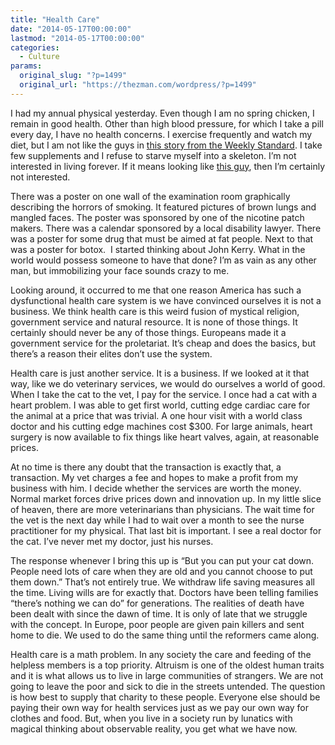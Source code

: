 ```yaml
---
title: "Health Care"
date: "2014-05-17T00:00:00"
lastmod: "2014-05-17T00:00:00"
categories:
  - Culture
params:
  original_slug: "?p=1499"
  original_url: "https://thezman.com/wordpress/?p=1499"
---
```


I had my annual physical yesterday. Even though I am no spring chicken,
I remain in good health. Other than high blood pressure, for which I
take a pill every day, I have no health concerns. I exercise frequently
and watch my diet, but I am not like the guys in <a
href="http://www.weeklystandard.com/articles/so-you-want-live-forever_788982.html"
rel="noopener noreferrer" target="_blank">this story from the Weekly
Standard</a>. I take few supplements and I refuse to starve myself into
a skeleton. I’m not interested in living forever. If it means looking
like <a
href="https://www.google.com/search?q=Aubrey+de+Grey&amp;client=firefox-a&amp;hs=5i8&amp;rls=org.mozilla:en-US:official&amp;channel=rcs&amp;source=lnms&amp;tbm=isch&amp;sa=X&amp;ei=4qB2U822LoKAqgap94C4DQ&amp;ved=0CAoQ_AUoAw&amp;biw=1366&amp;bih=631#imgdii=_"
rel="noopener noreferrer" target="_blank">this guy</a>, then I’m
certainly not interested.

There was a poster on one wall of the examination room graphically
describing the horrors of smoking. It featured pictures of brown lungs
and mangled faces. The poster was sponsored by one of the nicotine patch
makers. There was a calendar sponsored by a local disability lawyer.
There was a poster for some drug that must be aimed at fat people. Next
to that was a poster for botox.  I started thinking about John Kerry.
What in the world would possess someone to have that done? I’m as vain
as any other man, but immobilizing your face sounds crazy to me.

Looking around, it occurred to me that one reason America has such a
dysfunctional health care system is we have convinced ourselves it is
not a business. We think health care is this weird fusion of mystical
religion, government service and natural resource. It is none of those
things. It certainly should never be any of those things. Europeans made
it a government service for the proletariat. It’s cheap and does the
basics, but there’s a reason their elites don’t use the system.

Health care is just another service. It is a business. If we looked at
it that way, like we do veterinary services, we would do ourselves a
world of good. When I take the cat to the vet, I pay for the service. I
once had a cat with a heart problem. I was able to get first world,
cutting edge cardiac care for the animal at a price that was trivial. A
one hour visit with a world class doctor and his cutting edge machines
cost $300. For large animals, heart surgery is now available to fix
things like heart valves, again, at reasonable prices.

At no time is there any doubt that the transaction is exactly that, a
transaction. My vet charges a fee and hopes to make a profit from my
business with him. I decide whether the services are worth the money.
Normal market forces drive prices down and innovation up. In my little
slice of heaven, there are more veterinarians than physicians. The wait
time for the vet is the next day while I had to wait over a month to see
the nurse practitioner for my physical. That last bit is important. I
see a real doctor for the cat. I’ve never met my doctor, just his
nurses.

The response whenever I bring this up is “But you can put your cat down.
People need lots of care when they are old and you cannot choose to put
them down.” That’s not entirely true. We withdraw life saving measures
all the time. Living wills are for exactly that. Doctors have been
telling families “there’s nothing we can do” for generations. The
realities of death have been dealt with since the dawn of time. It is
only of late that we struggle with the concept. In Europe, poor people
are given pain killers and sent home to die. We used to do the same
thing until the reformers came along.

Health care is a math problem. In any society the care and feeding of
the helpless members is a top priority. Altruism is one of the oldest
human traits and it is what allows us to live in large communities of
strangers. We are not going to leave the poor and sick to die in the
streets untended. The question is how best to supply that charity to
these people. Everyone else should be paying their own way for health
services just as we pay our own way for clothes and food. But, when you
live in a society run by lunatics with magical thinking about observable
reality, you get what we have now.
